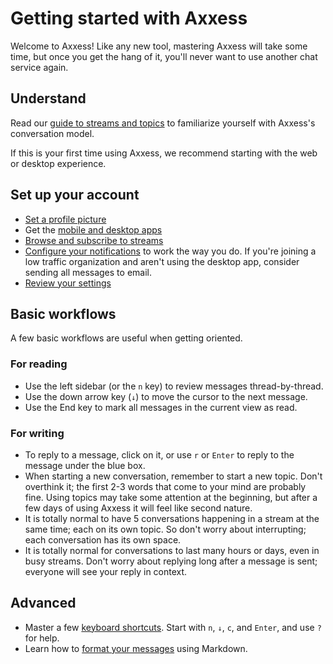 # Getting started with Axxess

Welcome to Axxess! Like any new tool, mastering Axxess will take some time,
but once you get the hang of it, you'll never want to use another chat
service again.

## Understand

Read our [guide to streams and topics](/help/about-streams-and-topics) to familiarize
yourself with Axxess's conversation model.

If this is your first time using Axxess, we recommend starting with the web
or desktop experience.

## Set up your account

- [Set a profile picture](/help/change-your-profile-picture)
- Get the [mobile and desktop apps](/apps)
- [Browse and subscribe to streams](/help/browse-and-subscribe-to-streams)
- [Configure your notifications](/#settings/notifications) to work the way
  you do. If you're joining a low traffic organization and aren't using the
  desktop app, consider sending all messages to email.
- [Review your settings](/help/review-your-settings)

## Basic workflows

A few basic workflows are useful when getting oriented.

### For reading

- Use the left sidebar (or the `n` key) to review messages thread-by-thread.
- Use the down arrow key (`↓`) to move the cursor to the next message.
- Use the End key to mark all messages in the current view as read.

### For writing

- To reply to a message, click on it, or use `r` or `Enter` to reply to the
  message under the blue box.
- When starting a new conversation, remember to start a new topic. Don't
  overthink it; the first 2-3 words that come to your mind are probably
  fine. Using topics may take some attention at the beginning, but after a
  few days of using Axxess it will feel like second nature.
- It is totally normal to have 5 conversations happening in a stream at the
  same time; each on its own topic. So don't worry about interrupting; each
  conversation has its own space.
- It is totally normal for conversations to last many hours or days, even in
  busy streams. Don't worry about replying long after a message is sent;
  everyone will see your reply in context.

## Advanced

- Master a few [keyboard shortcuts](/help/keyboard-shortcuts). Start
  with `n`, `↓`, `c`, and `Enter`, and use `?` for help.
- Learn how to
  [format your messages](/help/format-your-message-using-markdown) using
  Markdown.
